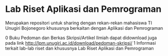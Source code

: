 # Lab Riset Aplikasi dan Pemrograman
Merupakan repositori untuk sharing dengan rekan-rekan mahasiswa TI Unugiri Bojonegoro khususnya berkaitan dengan Aplikasi dan Pemrograman


0 Buku Pedoman dan Berkas Skripsi/Artikel Ilmiah dapat didownload juga pada link http://lpm.unugiri.ac.id/download/pedoman-skripsi/
1 Informasi terkait lab-lab riset dan khususnya Lab Riset Aplikasi dan Pemrograman

